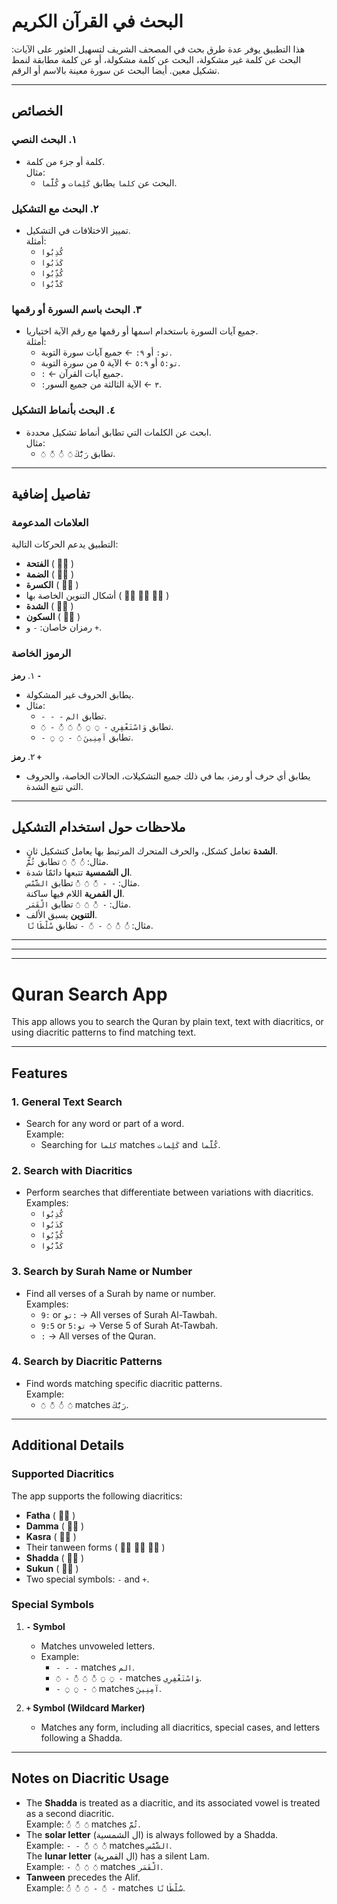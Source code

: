 # البحث في القرآن الكريم

هذا التطبيق يوفر عدة طرق بحث في المصحف الشريف لتسهيل العثور على الآيات: البحث عن كلمة غير مشكولة، البحث عن كلمة مشكولة، أو عن كلمة مطابقة لنمط تشكيل معين. أيضا البحث عن سورة معينة بالاسم أو الرقم.

---

## الخصائص

### ١. البحث النصي
- كلمة أو جزء من كلمة.  
  مثال:  
  - البحث عن `كلما` يطابق `كَلِمات` و `كُلَّما`.

### ٢. البحث مع التشكيل
- تمييز الاختلافات في التشكيل.  
  أمثلة:  
  - `كُذِبُوا`  
  - `كَذَبُوا`  
  - `كُذِّبُوا`  
  - `كَذَّبُوا`

### ٣. البحث باسم السورة أو رقمها
- جميع آيات السورة باستخدام اسمها أو رقمها مع رقم الآية اختياريا.  
  أمثلة:  
  - `تو:` أو `٩:` ← جميع آيات سورة التوبة.  
  - `تو:٥` أو `٥:٩` ← الآية ٥ من سورة التوبة.  
  - `:` ← جميع آيات القرآن.  
  - `:٣` ← الآية الثالثة من جميع السور.

### ٤. البحث بأنماط التشكيل
- ابحث عن الكلمات التي تطابق أنماط تشكيل محددة.  
  مثال:  
  - `◌َ ◌ّ ◌ُ ◌َ` تطابق `رَبُّكَ`.

---

## تفاصيل إضافية

### العلامات المدعومة
التطبيق يدعم الحركات التالية:  
- **الفتحة** ( ◌َ )  
- **الضمة** ( ◌ُ )  
- **الكسرة** ( ◌ِ )  
- أشكال التنوين الخاصة بها ( ◌ً ◌ٌ ◌ٍ )  
- **الشدة** ( ◌ّ )  
- **السكون** ( ◌ْ )  
- رمزان خاصان: `-` و `+`.

### الرموز الخاصة
١. **رمز `-`**  
   - يطابق الحروف غير المشكولة.  
   - مثال:  
     - `- - -` تطابق `الم`.  
     - `◌َ - ◌ْ ◌َ ◌ْ ◌ِ ◌ِ -` تطابق `وَاسْتَغْفِرِي`.  
     - `- ◌ِ ◌ِ - ◌َ` تطابق `آمِنِينَ`.

٢. **رمز `+`**  
   - يطابق أي حرف أو رمز، بما في ذلك جميع التشكيلات، الحالات الخاصة، والحروف التي تتبع الشدة.

---

## ملاحظات حول استخدام التشكيل
- **الشدة** تعامل كشكل، والحرف المتحرك المرتبط بها يعامل كتشكيل ثانٍ.  
  مثال: `◌ُ ◌ّ ◌َ` تطابق `ثُمَّ`.
- **ال الشمسية** تتبعها دائمًا شدة.  
  مثال: `- - ◌ّ ◌َ ◌ْ` تطابق `الشَّمْس`.  
  **ال القمرية** اللام فيها ساكنة.  
  مثال: `- ◌ْ ◌َ ◌َ` تطابق `الْقَمَر`.
- **التنوين** يسبق الألف.  
  مثال: `◌ُ ◌ْ ◌َ - ◌ً -` تطابق `سُلْطَانًا`.

---
***
___

# Quran Search App

This app allows you to search the Quran by plain text, text with diacritics, or using diacritic patterns to find matching text.

---

## Features

### 1. General Text Search
- Search for any word or part of a word.  
  Example:  
  - Searching for `كلما` matches `كَلِمات` and `كُلَّما`.

### 2. Search with Diacritics
- Perform searches that differentiate between variations with diacritics.  
  Examples:  
  - `كُذِبُوا`  
  - `كَذَبُوا`  
  - `كُذِّبُوا`  
  - `كَذَّبُوا`

### 3. Search by Surah Name or Number
- Find all verses of a Surah by name or number.  
  Examples:  
  - `9:` or `تو:` → All verses of Surah Al-Tawbah.  
  - `9:5` or `تو:5` → Verse 5 of Surah At-Tawbah.  
  - `:` → All verses of the Quran.

### 4. Search by Diacritic Patterns
- Find words matching specific diacritic patterns.  
  Example:  
  - `◌َ ◌ّ ◌ُ ◌َ` matches `رَبُّكَ`.

---

## Additional Details

### Supported Diacritics
The app supports the following diacritics:  
- **Fatha** ( ◌َ )  
- **Damma** ( ◌ُ )  
- **Kasra** ( ◌ِ )  
- Their tanween forms ( ◌ً ◌ٌ ◌ٍ )  
- **Shadda** ( ◌ّ )  
- **Sukun** ( ◌ْ )  
- Two special symbols: `-` and `+`.

### Special Symbols
1. **`-` Symbol**  
   - Matches unvoweled letters.  
   - Example:  
     - `- - -` matches `الم`.  
     - `◌َ - ◌ْ ◌َ ◌ْ ◌ِ ◌ِ -` matches `وَاسْتَغْفِرِي`.  
     - `- ◌ِ ◌ِ - ◌َ` matches `آمِنِينَ`.

2. **`+` Symbol (Wildcard Marker)**  
   - Matches any form, including all diacritics, special cases, and letters following a Shadda.

---

## Notes on Diacritic Usage
- The **Shadda** is treated as a diacritic, and its associated vowel is treated as a second diacritic.  
  Example: `◌ُ ◌ّ ◌َ` matches `ثُمَّ`.
- The **solar letter** (ال الشمسية) is always followed by a Shadda.  
  Example: `- - ◌ّ ◌َ ◌ْ` matches `الشَّمْس`.  
  The **lunar letter** (ال القمرية) has a silent Lam.  
  Example: `- ◌ْ ◌َ ◌َ` matches `الْقَمَر`.
- **Tanween** precedes the Alif.  
  Example: `◌ُ ◌ْ ◌َ - ◌ً -` matches `سُلْطَانًا`.